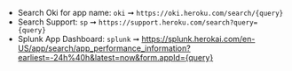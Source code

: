 * Search Oki for app name: `oki` ➞ `https://oki.heroku.com/search/{query}`
* Search Support: `sp` ➞ `https://support.heroku.com/search?query={query}`
* Splunk App Dashboard: `splunk` ➞ https://splunk.herokai.com/en-US/app/search/app_performance_information?earliest=-24h%40h&latest=now&form.appId={query}

